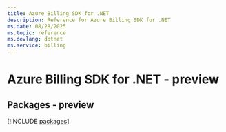 ```yaml
---
title: Azure Billing SDK for .NET
description: Reference for Azure Billing SDK for .NET
ms.date: 08/28/2025
ms.topic: reference
ms.devlang: dotnet
ms.service: billing
---
```

# Azure Billing SDK for .NET - preview
## Packages - preview
[!INCLUDE [packages](billing-index.md)]